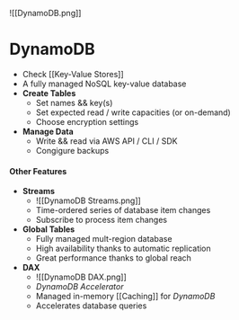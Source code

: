 ![[DynamoDB.png]]
# DynamoDB
- Check [[Key-Value Stores]]
- A fully managed NoSQL key-value database
- **Create Tables**
	- Set names && key(s)
	- Set expected read / write capacities (or on-demand)
	- Choose encryption settings
- **Manage Data**
	- Write && read via AWS API / CLI / SDK
	- Congigure backups

#### Other Features
- **Streams**
	- ![[DynamoDB Streams.png]]
	- Time-ordered series of database item changes
	- Subscribe to process item changes
- **Global Tables**
	- Fully managed mult-region database
	- High availability thanks to automatic replication
	- Great performance thanks to global reach
- **DAX**
	- ![[DynamoDB DAX.png]]
	- *DynamoDB Accelerator*
	- Managed in-memory [[Caching]] for *DynamoDB*
	- Accelerates database queries


